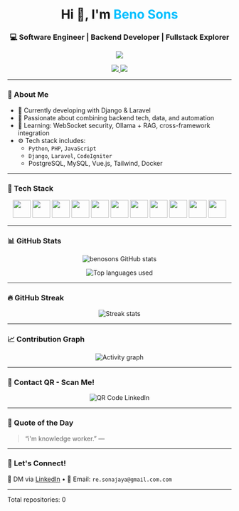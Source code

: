 <h1 align="center">Hi 👋, I'm <span style="color:#00BFFF">Beno Sons</span></h1>
<h3 align="center">💻 Software Engineer | Backend Developer | Fullstack Explorer</h3>
<p align="center">
  <img src="https://img.shields.io/badge/Total%20Repositories-🌀%20LOADING-blue?style=for-the-badge&logo=github&logoColor=white" />
</p>
<p align="center">
  <a href="mailto:re.sonjaya@gmail.com">
    <img src="https://img.shields.io/badge/Gmail-D14836?style=flat-square&logo=gmail&logoColor=white" />
  </a>
  <a href="https://www.linkedin.com/in/retno-sonjaya" target="_blank">
    <img src="https://img.shields.io/badge/LinkedIn-0077B5?style=flat-square&logo=linkedin&logoColor=white" />
  </a>
<!--   <a href="https://benosons." target="_blank">
    <img src="https://img.shields.io/badge/Portfolio-000000?style=flat-square&logo=about-dot-me&logoColor=white" />
  </a> -->
</p>

---

### 🚀 About Me
- 🔭 Currently developing with Django & Laravel
- 🧠 Passionate about combining backend tech, data, and automation
- 🌱 Learning: WebSocket security, Ollama + RAG, cross-framework integration
- ⚙️ Tech stack includes:
  - `Python`, `PHP`, `JavaScript`
  - `Django`, `Laravel`, `CodeIgniter`
  - PostgreSQL, MySQL, Vue.js, Tailwind, Docker

---

### 🧰 Tech Stack

<p align="center">
  <img src="https://cdn.jsdelivr.net/gh/devicons/devicon/icons/python/python-original.svg" width="40"/>
  <img src="https://cdn.jsdelivr.net/gh/devicons/devicon/icons/php/php-original.svg" width="40"/>
  <img src="https://cdn.jsdelivr.net/gh/devicons/devicon/icons/javascript/javascript-original.svg" width="40"/>
  <img src="https://cdn.jsdelivr.net/gh/devicons/devicon/icons/django/django-plain.svg" width="40"/>
  <img src="https://cdn.jsdelivr.net/gh/devicons/devicon@latest/icons/laravel/laravel-original.svg" width="40" />
  <img src="https://cdn.jsdelivr.net/gh/devicons/devicon/icons/codeigniter/codeigniter-plain.svg" width="40"/>
  <img src="https://cdn.jsdelivr.net/gh/devicons/devicon/icons/vuejs/vuejs-original.svg" width="40"/>
  <img src="https://cdn.jsdelivr.net/gh/devicons/devicon/icons/postgresql/postgresql-original.svg" width="40"/>
  <img src="https://cdn.jsdelivr.net/gh/devicons/devicon/icons/mysql/mysql-original.svg" width="40"/>
  <img src="https://cdn.jsdelivr.net/gh/devicons/devicon/icons/docker/docker-original.svg" width="40"/>
  <img src="https://cdn.jsdelivr.net/gh/devicons/devicon/icons/git/git-original.svg" width="40"/>
</p>

---

### 📊 GitHub Stats

<p align="center">
  <img src="https://github-readme-stats.vercel.app/api?username=benosons&show_icons=true&theme=tokyonight&hide_border=true" alt="benosons GitHub stats" />
</p>

<p align="center">
  <img src="https://github-readme-stats.vercel.app/api/top-langs/?username=benosons&layout=compact&theme=tokyonight&hide_border=true" alt="Top languages used" />
</p>

---

### 🔥 GitHub Streak

<p align="center">
  <img src="https://streak-stats.demolab.com?user=benosons&theme=radical&hide_border=true" alt="Streak stats" />
</p>

---

### 📈 Contribution Graph

<p align="center">
  <img src="https://github-readme-activity-graph.vercel.app/graph?username=benosons&theme=github-compact&hide_border=true" alt="Activity graph" />
</p>

---

### 📱 Contact QR - Scan Me!

<p align="center">
  <img src="https://api.qrserver.com/v1/create-qr-code/?data=https://www.linkedin.com/in/retno-sonjaya&size=120x120" alt="QR Code LinkedIn" />
</p>

---

### 🧠 Quote of the Day

> “i'm knowledge worker.” —

---

### 🙌 Let's Connect!

💬 DM via [LinkedIn](https://www.linkedin.com/in/retno-sonjaya) • 📧 Email: `re.sonajaya@gmail.com.com`

---

<!--START_REPOS_COUNT-->
Total repositories: 0
<!--END_REPOS_COUNT-->
